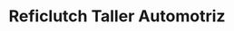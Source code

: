 ---
title: "Reficlutch Taller Automotriz"
url: /san-isidro-de-el-general/reficlutch-taller-automotriz/
shop: reparación de automóviles
---